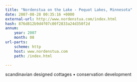 ```yaml
---
title: "Nordenstua on the Lake - Pequot Lakes, Minnesota"
date: 2007-08-28 00:35:16 +0000
external-url: http://www.nordenstua.com/index.html
hash: 876d812b9d4f07c00f2833a24d350f2d
annum:
    year: 2007
    month: 08
url-parts:
    scheme: http
    host: www.nordenstua.com
    path: /index.html

---
```


scandinavian designed cottages • conservation development
